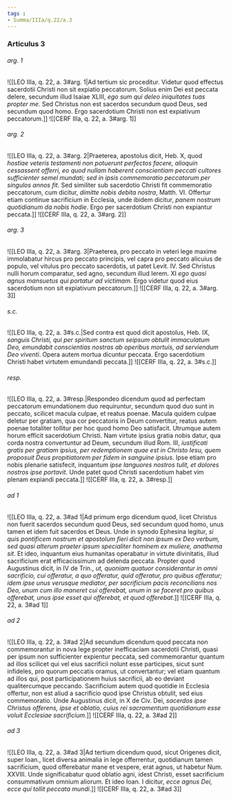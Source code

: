 ```yaml
---
tags : 
- Summa/IIIa/q.22/a.3
---
```


### Articulus 3

###### arg. 1
![[LEO IIIa, q. 22, a. 3#arg. 1|Ad tertium sic proceditur. Videtur quod effectus sacerdotii Christi non sit expiatio peccatorum. Solius enim Dei est peccata delere, secundum illud Isaiae XLIII, *ego sum qui deleo iniquitates tuas propter me*. Sed Christus non est sacerdos secundum quod Deus, sed secundum quod homo. Ergo sacerdotium Christi non est expiativum peccatorum.]]
![[CERF IIIa, q. 22, a. 3#arg. 1]]

###### arg. 2
![[LEO IIIa, q. 22, a. 3#arg. 2|Praeterea, apostolus dicit, Heb. X, quod *hostiae veteris testamenti non potuerunt perfectos facere, alioquin cessassent offerri, eo quod nullam haberent conscientiam peccati cultores sufficienter semel mundati; sed in ipsis commemoratio peccatorum per singulos annos fit*. Sed similiter sub sacerdotio Christi fit commemoratio peccatorum, cum dicitur, *dimitte nobis debita nostra*, Matth. VI. Offertur etiam continue sacrificium in Ecclesia, unde ibidem dicitur, *panem nostrum quotidianum da nobis hodie*. Ergo per sacerdotium Christi non expiantur peccata.]]
![[CERF IIIa, q. 22, a. 3#arg. 2]]

###### arg. 3
![[LEO IIIa, q. 22, a. 3#arg. 3|Praeterea, pro peccato in veteri lege maxime immolabatur hircus pro peccato principis, vel capra pro peccato alicuius de populo, vel vitulus pro peccato sacerdotis, ut patet Levit. IV. Sed Christus nulli horum comparatur, sed agno, secundum illud Ierem. XI *ego quasi agnus mansuetus qui portatur ad victimam*. Ergo videtur quod eius sacerdotium non sit expiativum peccatorum.]]
![[CERF IIIa, q. 22, a. 3#arg. 3]]

###### s.c.
![[LEO IIIa, q. 22, a. 3#s.c.|Sed contra est quod dicit apostolus, Heb. IX, *sanguis Christi, qui per spiritum sanctum seipsum obtulit immaculatum Deo, emundabit conscientias nostras ab operibus mortuis, ad serviendum Deo viventi*. Opera autem mortua dicuntur peccata. Ergo sacerdotium Christi habet virtutem emundandi peccata.]]
![[CERF IIIa, q. 22, a. 3#s.c.]]

###### resp.
![[LEO IIIa, q. 22, a. 3#resp.|Respondeo dicendum quod ad perfectam peccatorum emundationem duo requiruntur, secundum quod duo sunt in peccato, scilicet macula culpae, et reatus poenae. Macula quidem culpae deletur per gratiam, qua cor peccatoris in Deum convertitur, reatus autem poenae totaliter tollitur per hoc quod homo Deo satisfacit. Utrumque autem horum efficit sacerdotium Christi. Nam virtute ipsius gratia nobis datur, qua corda nostra convertuntur ad Deum, secundum illud Rom. III, *iustificati gratis per gratiam ipsius, per redemptionem quae est in Christo Iesu, quem proposuit Deus propitiatorem per fidem in sanguine ipsius*. Ipse etiam pro nobis plenarie satisfecit, inquantum *ipse languores nostros tulit, et dolores nostros ipse portavit*. Unde patet quod Christi sacerdotium habet vim plenam expiandi peccata.]]
![[CERF IIIa, q. 22, a. 3#resp.]]

###### ad 1
![[LEO IIIa, q. 22, a. 3#ad 1|Ad primum ergo dicendum quod, licet Christus non fuerit sacerdos secundum quod Deus, sed secundum quod homo, unus tamen et idem fuit sacerdos et Deus. Unde in synodo Ephesina legitur, *si quis pontificem nostrum et apostolum fieri dicit non ipsum ex Deo verbum, sed quasi alterum praeter ipsum specialiter hominem ex muliere, anathema sit*. Et ideo, inquantum eius humanitas operabatur in virtute divinitatis, illud sacrificium erat efficacissimum ad delenda peccata. Propter quod Augustinus dicit, in IV de Trin., *ut, quoniam quatuor considerantur in omni sacrificio, cui offeratur, a quo offeratur, quid offeratur, pro quibus offeratur; idem ipse unus verusque mediator, per sacrificium pacis reconcilians nos Deo, unum cum illo maneret cui offerebat, unum in se faceret pro quibus offerebat, unus ipse esset qui offerebat, et quod offerebat*.]]
![[CERF IIIa, q. 22, a. 3#ad 1]]

###### ad 2
![[LEO IIIa, q. 22, a. 3#ad 2|Ad secundum dicendum quod peccata non commemorantur in nova lege propter inefficaciam sacerdotii Christi, quasi per ipsum non sufficienter expientur peccata, sed commemorantur quantum ad illos scilicet qui vel eius sacrificii nolunt esse participes, sicut sunt infideles, pro quorum peccatis oramus, ut convertantur; vel etiam quantum ad illos qui, post participationem huius sacrificii, ab eo deviant qualitercumque peccando. Sacrificium autem quod quotidie in Ecclesia offertur, non est aliud a sacrificio quod ipse Christus obtulit, sed eius commemoratio. Unde Augustinus dicit, in X de Civ. Dei, *sacerdos ipse Christus offerens, ipse et oblatio, cuius rei sacramentum quotidianum esse voluit Ecclesiae sacrificium*.]]
![[CERF IIIa, q. 22, a. 3#ad 2]]

###### ad 3
![[LEO IIIa, q. 22, a. 3#ad 3|Ad tertium dicendum quod, sicut Origenes dicit, super Ioan., licet diversa animalia in lege offerrentur, quotidianum tamen sacrificium, quod offerebatur mane et vespere, erat agnus, ut habetur Num. XXVIII. Unde significabatur quod oblatio agni, idest Christi, esset sacrificium consummativum omnium aliorum. Et ideo Ioan. I dicitur, *ecce agnus Dei, ecce qui tollit peccata mundi*.]]
![[CERF IIIa, q. 22, a. 3#ad 3]]


